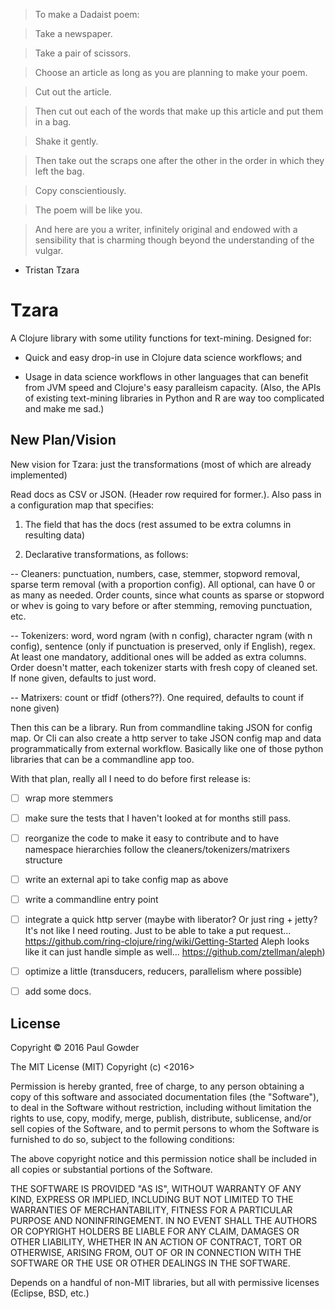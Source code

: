 
> To make a Dadaist poem:

> Take a newspaper.

> Take a pair of scissors.

> Choose an article as long as you are planning to make your poem.

> Cut out the article.

> Then cut out each of the words that make up this article and put them in a bag.

> Shake it gently.

> Then take out the scraps one after the other in the order in which they left the bag.

> Copy conscientiously.

> The poem will be like you.

> And here are you a writer, infinitely original and endowed with a sensibility that is charming though beyond the understanding of the vulgar.

- Tristan Tzara

# Tzara

A Clojure library with some utility functions for text-mining. Designed for:

- Quick and easy drop-in use in Clojure data science workflows; and

- Usage in data science workflows in other languages that can benefit from JVM speed and Clojure's easy paralleism capacity. (Also, the APIs of existing text-mining libraries in Python and R are way too complicated and make me sad.)

## New Plan/Vision

New vision for Tzara: just the transformations (most of which are already implemented)

Read docs as CSV or JSON. (Header row required for former.). Also pass in a configuration map that specifies:

1.  The field that has the docs (rest assumed to be extra columns in resulting data) 

2. Declarative transformations, as follows:

-- Cleaners: punctuation, numbers, case, stemmer, stopword removal, sparse term removal (with a proportion config).  All optional, can have 0 or as many as needed. Order counts, since what counts as sparse or stopword or whev is going to vary before or after stemming, removing punctuation, etc.

-- Tokenizers: word, word ngram (with n config), character ngram (with n config), sentence (only if punctuation is preserved, only if English), regex. At least one mandatory, additional ones will be added as extra columns. Order doesn't matter, each tokenizer starts with fresh copy of cleaned set. If none given, defaults to just word.

-- Matrixers: count or tfidf (others??).  One required, defaults to count if none given)

Then this can be a library. Run from commandline taking JSON for config map.  Or Cli can also create a http server to take JSON config map and data programmatically from external workflow. Basically like one of those python libraries that can be a commandline app too. 

With that plan, really all I need to do before first release is:

- [ ] wrap more stemmers

- [ ] make sure the tests that I haven't looked at for months still pass.

- [ ] reorganize the code to make it easy to contribute and to have namespace hierarchies follow the cleaners/tokenizers/matrixers structure

- [ ] write an external api to take config map as above

- [ ] write a commandline entry point

- [ ] integrate a quick http server (maybe with liberator?  Or just ring + jetty? It's not like I need routing. Just to be able to take a put request... https://github.com/ring-clojure/ring/wiki/Getting-Started Aleph looks like it can just handle simple as well... https://github.com/ztellman/aleph)

- [ ] optimize a little (transducers, reducers, parallelism where possible)

- [ ] add some docs.




## License

Copyright © 2016 Paul Gowder

The MIT License (MIT)
Copyright (c) <2016> <Paul Gowder>

Permission is hereby granted, free of charge, to any person obtaining a copy of this software and associated documentation files (the "Software"), to deal in the Software without restriction, including without limitation the rights to use, copy, modify, merge, publish, distribute, sublicense, and/or sell copies of the Software, and to permit persons to whom the Software is furnished to do so, subject to the following conditions:

The above copyright notice and this permission notice shall be included in all copies or substantial portions of the Software.

THE SOFTWARE IS PROVIDED "AS IS", WITHOUT WARRANTY OF ANY KIND, EXPRESS OR IMPLIED, INCLUDING BUT NOT LIMITED TO THE WARRANTIES OF MERCHANTABILITY, FITNESS FOR A PARTICULAR PURPOSE AND NONINFRINGEMENT. IN NO EVENT SHALL THE AUTHORS OR COPYRIGHT HOLDERS BE LIABLE FOR ANY CLAIM, DAMAGES OR OTHER LIABILITY, WHETHER IN AN ACTION OF CONTRACT, TORT OR OTHERWISE, ARISING FROM, OUT OF OR IN CONNECTION WITH THE SOFTWARE OR THE USE OR OTHER DEALINGS IN THE SOFTWARE.

Depends on a handful of non-MIT libraries, but all with permissive licenses (Eclipse, BSD, etc.)
